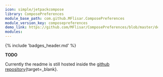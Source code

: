 ```yaml
---
icon: simple/jetpackcompose
library: ComposePreferences
module_base_path: com.github.MFlisar.ComposePreferences
module_version_key: composepreferences
demo_link: https://github.com/MFlisar/ComposePreferences/blob/master/demo/src/main/java/com/michaelflisar/composepreferences/demo
modules:
---
```


{% include 'badges_header.md' %}

**TODO**

Currently the readme is still hosted inside the [github repository](https://github.com/MFlisar/ComposePreferences){target=_blank}.